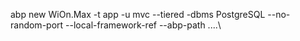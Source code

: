 abp new WiOn.Max -t app -u mvc --tiered -dbms PostgreSQL --no-random-port --local-framework-ref --abp-path ..\..\